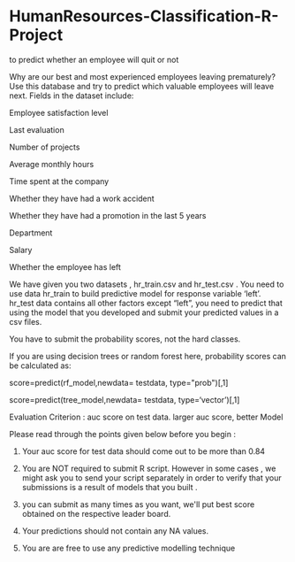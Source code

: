 # HumanResources-Classification-R-Project
to predict whether an employee will quit or not

Why are our best and most experienced employees leaving prematurely? Use this database and try to predict which valuable employees will leave next. Fields in the dataset include:

Employee satisfaction level

Last evaluation

Number of projects

Average monthly hours

Time spent at the company

Whether they have had a work accident

Whether they have had a promotion in the last 5 years

Department

Salary

Whether the employee has left



We have given you two datasets , hr_train.csv and hr_test.csv . You need to use data hr_train to build predictive model for response variable ‘left’. hr_test data contains all other factors except “left”, you need to predict that using the model that you developed and submit your predicted values in a csv files.

You have to submit the probability scores, not the hard classes.

If you are using decision trees or random forest here, probability scores can be calculated as:

score=predict(rf_model,newdata= testdata, type="prob")[,1]

score=predict(tree_model,newdata= testdata, type=‘vector’)[,1]



Evaluation Criterion : auc score on test data. larger auc score, better Model

Please read through the points given below before you begin :

1. Your auc score for test data should come out to be more than 0.84

2. You are NOT required to submit R script. However in some cases , we might ask you to send your script separately in order to verify that your submissions is a result of models that you built .

3. you can submit as many times as you want, we'll put best score obtained on the respective leader board. 

4. Your predictions should not contain any NA values.

5. You are are free to use any predictive modelling technique
